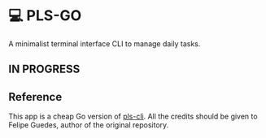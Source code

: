 # 💻 PLS-GO

A minimalist terminal interface CLI to manage daily tasks.

## IN PROGRESS

## Reference 

This app is a cheap Go version of [pls-cli](https://github.com/guedesfelipe/pls-cli). All the credits should be given to Felipe Guedes, author of the original repository.

